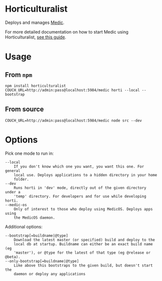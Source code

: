 Horticulturalist
================

Deploys and manages [Medic](github.com/medic/medic-webapp).

For more detailed documentation on how to start Medic using Horticulturalist, [see this guide](https://github.com/medic/medic-webapp#deploy-locally-using-horticulturalist-beta).

# Usage

## From `npm`

    npm install horticulturalist
    COUCH_URL=http://admin:pass@localhost:5984/medic horti --local --bootstrap

## From source

	COUCH_URL=http://admin:pass@localhost:5984/medic node src --dev

# Options

Pick one mode to run in:

    --local
        If you don't know which one you want, you want this one. For general
        local use. Deploys applications to a hidden directory in your home
        folder.
    --dev
        Runs horti in 'dev' mode, directly out of the given directory under a
        'temp' directory. For developers and for use while developing horti.
    --medic-os
        Only of interest to those who deploy using MedicOS. Deploys apps using
        the MedicOS daemon.

Additional options:

    --bootstrap[=buildname|@type]
        Download the latest master (or specified) build and deploy to the
        local db at startup. Buildname can either be an exact build name (eg
        'master'), or @type for the latest of that type (eg @release or @beta).
    --only-bootstrap[=buildname|@type]
        Like above this bootstraps to the given build, but doesn't start the 
        daemon or deploy any applications
